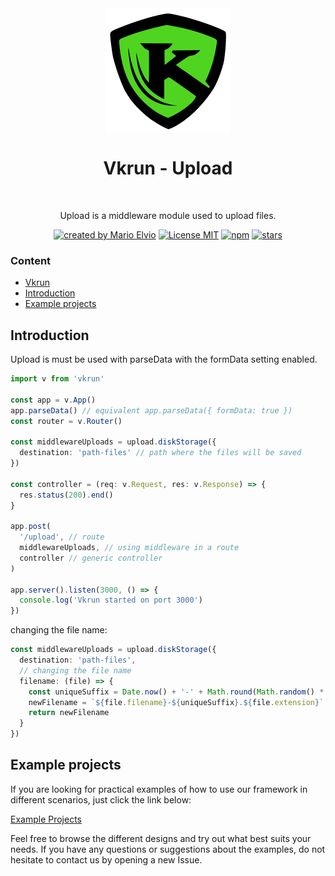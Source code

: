 <div align="center">
  <img src="../../../logo.svg" width="200px" align="center" alt="Vkrun logo" />
  <h1 align="center">Vkrun - Upload</h1>
  <br/>
  <p align="center">
    Upload is a middleware module used to upload files.
  </p>
</div>

<p align="center">
  <a href="https://github.com/jukerah" rel="nofollow"><img src="https://img.shields.io/badge/created%20by-Mario%20Elvio-blue.svg" alt="created by Mario Elvio"></a>
  <a href="https://opensource.org/licenses/MIT" rel="nofollow"><img src="https://img.shields.io/badge/License%20-MIT-blue.svg" alt="License MIT"></a>
  <a href="https://www.npmjs.com/package/vkrun" rel="nofollow"><img src="https://img.shields.io/npm/dw/vkrun.svg?color=blue" alt="npm"></a>
  <a href="https://www.npmjs.com/package/vkrun" rel="nofollow"><img src="https://img.shields.io/github/stars/jukerah/vkrun" alt="stars"></a>
</p>

### Content
- [Vkrun](https://github.com/vkrunjs/vkrun)
- [Introduction](#introduction)
- [Example projects](#example-projects)

<h2 id="introduction">Introduction</h2>

Upload is must be used with parseData with the formData setting enabled.

```ts
import v from 'vkrun'

const app = v.App()
app.parseData() // equivalent app.parseData({ formData: true })
const router = v.Router()

const middlewareUploads = upload.diskStorage({
  destination: 'path-files' // path where the files will be saved
})

const controller = (req: v.Request, res: v.Response) => {
  res.status(200).end()
}

app.post(
  '/upload', // route
  middlewareUploads, // using middleware in a route
  controller // generic controller
)

app.server().listen(3000, () => {
  console.log('Vkrun started on port 3000')
})
```

changing the file name:

```ts
const middlewareUploads = upload.diskStorage({
  destination: 'path-files',
  // changing the file name
  filename: (file) => {
    const uniqueSuffix = Date.now() + '-' + Math.round(Math.random() * 1E9)
    newFilename = `${file.filename}-${uniqueSuffix}.${file.extension}`
    return newFilename
  }
})
```

<h2 id="example-projects">Example projects</h2>

If you are looking for practical examples of how to use our framework in different scenarios, just click the link below:

[Example Projects](https://github.com/vkrunjs/vkrun/tree/main/examples/upload)

Feel free to browse the different designs and try out what best suits your needs. If you have any questions or suggestions about the examples, do not hesitate to contact us by opening a new Issue.